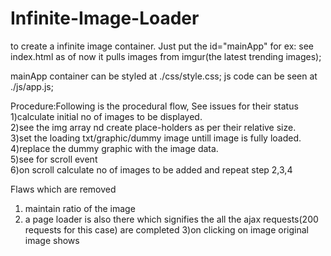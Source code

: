 # Infinite-Image-Loader

to create a infinite image container.
Just put the id="mainApp" for ex: see index.html
as of now it pulls images from imgur(the latest trending images);

mainApp container can be styled at ./css/style.css;
js code can be seen at ./js/app.js;

Procedure:Following is the procedural flow, See issues for their status <br>
1)calculate initial no of images to be displayed. <br>
2)see the img array nd create place-holders as per their relative size. <br>
3)set the loading txt/graphic/dummy image untill image is fully loaded. <br>
4)replace the dummy graphic with the image data. <br>
5)see for scroll event <br>
6)on scroll calculate no of images to be added and repeat step 2,3,4 <br>

Flaws which are removed
1) maintain ratio of the image
2) a page loader is also there which signifies the all the ajax requests(200 requests for this case) are completed
3)on clicking on image original image shows